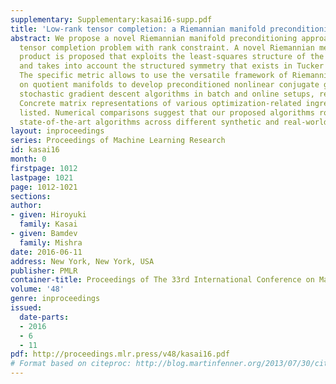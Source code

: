 ```yaml
---
supplementary: Supplementary:kasai16-supp.pdf
title: 'Low-rank tensor completion: a Riemannian manifold preconditioning approach'
abstract: We propose a novel Riemannian manifold preconditioning approach for the
  tensor completion problem with rank constraint. A novel Riemannian metric or inner
  product is proposed that exploits the least-squares structure of the cost function
  and takes into account the structured symmetry that exists in Tucker decomposition.
  The specific metric allows to use the versatile framework of Riemannian optimization
  on quotient manifolds to develop preconditioned nonlinear conjugate gradient and
  stochastic gradient descent algorithms in batch and online setups, respectively.
  Concrete matrix representations of various optimization-related ingredients are
  listed. Numerical comparisons suggest that our proposed algorithms robustly outperform
  state-of-the-art algorithms across different synthetic and real-world datasets.
layout: inproceedings
series: Proceedings of Machine Learning Research
id: kasai16
month: 0
firstpage: 1012
lastpage: 1021
page: 1012-1021
sections: 
author:
- given: Hiroyuki
  family: Kasai
- given: Bamdev
  family: Mishra
date: 2016-06-11
address: New York, New York, USA
publisher: PMLR
container-title: Proceedings of The 33rd International Conference on Machine Learning
volume: '48'
genre: inproceedings
issued:
  date-parts:
  - 2016
  - 6
  - 11
pdf: http://proceedings.mlr.press/v48/kasai16.pdf
# Format based on citeproc: http://blog.martinfenner.org/2013/07/30/citeproc-yaml-for-bibliographies/
---
```

